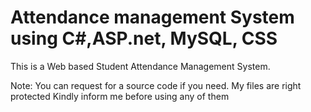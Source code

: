 # Attendance management System using C#,ASP.net, MySQL, CSS
This is a Web based Student Attendance Management System.


Note:
You can request for a source code if you need. 
My files are right protected
Kindly inform me before using any of them
